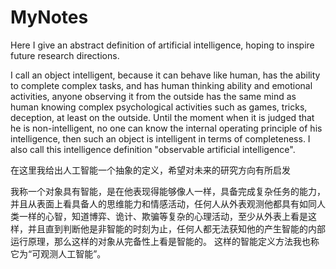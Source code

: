 # MyNotes
Here I give an abstract definition of artificial intelligence, hoping to inspire future research directions.

I call an object intelligent, because it can behave like human, has the ability to complete complex tasks, and has human thinking ability and emotional activities, anyone observing it from the outside has the same mind as human knowing complex psychological activities such as games, tricks, deception, at least on the outside. Until the moment when it is judged that he is non-intelligent, no one can know the internal operating principle of his intelligence, then such an object is intelligent in terms of completeness.
I also call this intelligence definition "observable artificial intelligence".

在这里我给出人工智能一个抽象的定义，希望对未来的研究方向有所启发

我称一个对象具有智能，是在他表现得能够像人一样，具备完成复杂任务的能力，并且从表面上看具备人的思维能力和情感活动，任何人从外表观测他都具有如同人类一样的心智，知道博弈、诡计、欺骗等复杂的心理活动，至少从外表上看是这样，并且直到判断他是非智能的时刻为止，任何人都无法获知他的产生智能的内部运行原理，那么这样的对象从完备性上看是智能的。
这样的智能定义方法我也称它为“可观测人工智能”。
